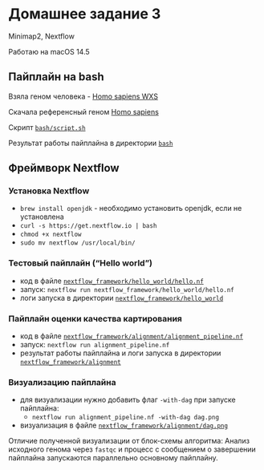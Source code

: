 # Домашнее задание 3

Minimap2, Nextflow

Работаю на macOS 14.5

## Пайплайн на bash

Взяла геном человека - [Homo sapiens WXS](https://trace.ncbi.nlm.nih.gov/Traces/?view=run_browser&acc=ERR14949205&display=download)

Скачала референсный геном [Homo sapiens](https://hgdownload.soe.ucsc.edu/goldenPath/hg38/bigZips/hg38.fa.gz)

Скрипт [`bash/script.sh`](./bash/script.sh)

Результат работы пайплайна в директории [`bash`](./bash)

## Фреймворк Nextflow

### Установка **Nextflow**
- `brew install openjdk` - необходимо установить openjdk, если не установлена
- `curl -s https://get.nextflow.io | bash`
- `chmod +x nextflow`
- `sudo mv nextflow /usr/local/bin/`

### Тестовый пайплайн (“Hello world”)
- код в файле [`nextflow_framework/hello_world/hello.nf`](./nextflow_framework/hello_world/hello.nf)
- запуск: `nextflow run nextflow_framework/hello_world/hello.nf`
- логи запуска в директории [`nextflow_framework/hello_world`](./nextflow_framework/hello_world)

### Пайплайн оценки качества картирования
- код в файле [`nextflow_framework/alignment/alignment_pipeline.nf`](./nextflow_framework/alignment/alignment_pipeline.nf)
- запуск: `nextflow run alignment_pipeline.nf`
- результат работы пайплайна и логи запуска в директории [`nextflow_framework/alignment`](./nextflow_framework/alignment)

### Визуализацию пайплайна

- для визуализации нужно добавить флаг `-with-dag` при запуске пайплайна:
  - `nextflow run alignment_pipeline.nf -with-dag dag.png`
- визуализация в файле [`nextflow_framework/alignment/dag.png`](./nextflow_framework/alignment/dag.png)

Отличие полученной визуализации от блок-схемы алгоритма: Анализ исходного генома через `fastqc` и процесс с сообщением о завершении пайплайна запускаются параллельно основному пайплайну.


